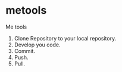 # metools
Me tools

1. Clone Repository to your local repository.
2. Develop you code.
3. Commit.
4. Push.
5. Pull.
